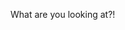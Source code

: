What are you looking at?!

<!---
tamirelazar/tamirelazar is a ✨ special ✨ repository because its `README.md` (this file) appears on your GitHub profile.
You can click the Preview link to take a look at your changes.
--->
